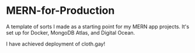 # MERN-for-Production

A template of sorts I made as a starting point for my MERN app projects. It's set up for Docker, MongoDB Atlas, and Digital Ocean.

I have achieved deployment of cloth.gay!
